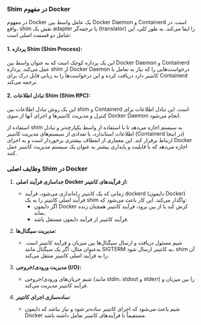 ### Shim در مفهوم Docker

در مفهوم Docker یک عامل واسط بین Docker Daemon و Containerd است. در واقع، shim نقش یک adapter یا ترجمه‌گر (translator) را ایفا می‌کند. به طور کلی، این شامل دو قسمت اصلی است:

#### 1. پردازه Shim (Shim Process):

این یک پردازه کوچک است که به عنوان واسط بین Docker Daemon و Containerd عمل می‌کند. پردازه shim از Docker Daemon درخواست‌هایی را که نیاز به تعامل با کانتینر دارد دریافت کرده و این درخواست‌ها را به زبانی قابل درک برای Containerd ترجمه می‌کند.

#### 2. تبادل اطلاعات Shim (Shim RPC):

این یک روش تبادل اطلاعات بین shim و Containerd است. این تبادل اطلاعات برای کنترل و مدیریت کانتینرها و اجرای آنها از سوی Docker Daemon انجام می‌شود.

استفاده از shim به سیستم اجازه می‌دهد تا با استفاده از واسط یکپارچه‌تر و تبادل اطلاعات استاندارد، با تعدادی از سیستم‌های مدیریت کانتینر (Containerd در اینجا) ارتباط برقرار کند. این معماری از انعطاف بیشتری برخوردار است و به اجزای Docker اجازه می‌دهد که با قابلیت و پایداری بیشتر به عنوان یک سیستم مدیریت کانتینر عمل کنند.

### وظایف اصلی Shim در Docker

1. **جداسازی فرآیند اصلی Docker از فرآیندهای کانتینر:**
   - زمانی که یک کانتینر راه‌اندازی می‌شود، فرآیند dockerd (دایمون Docker) فرآیند اصلی کانتینر را به یک shim واگذار می‌کند. این کار باعث می‌شود که:
     - اگر دایمون Docker کرش کند یا از بین برود، فرآیند کانتینر همچنان زنده بماند.
     - فرآیند کانتینر از فرآیند دایمون مستقل باشد.

2. **مدیریت سیگنال‌ها:**
   - شیم مسئول دریافت و ارسال سیگنال‌ها بین میزبان و فرآیند کانتینر است. به‌عنوان مثال، اگر یک سیگنال مانند SIGTERM به کانتینر ارسال شود، shim آن را به فرآیند اصلی کانتینر منتقل می‌کند.

3. **مدیریت ورودی/خروجی (I/O):**
   - شیم جریان‌های ورودی/خروجی (مانند stdin، stdout و stderr) را بین میزبان و فرآیند کانتینر مدیریت می‌کند.

4. **ساده‌سازی اجرای کانتینر:**
   - شیم باعث می‌شود که اجرای کانتینر ساده‌تر شود و نیاز نباشد که دایمون Docker مستقیماً با فرآیندهای کانتینر تعامل داشته باشد.

